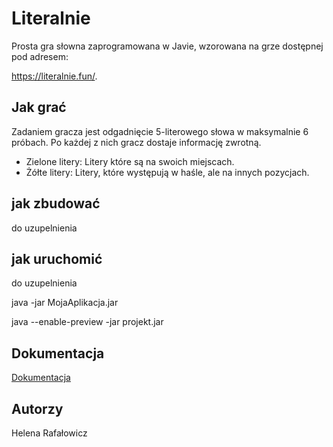 # Literalnie
Prosta gra słowna zaprogramowana w Javie, wzorowana na grze dostępnej pod adresem: 

https://literalnie.fun/.

## Jak grać
Zadaniem gracza jest odgadnięcie 5-literowego słowa w maksymalnie 6 próbach. Po
każdej z nich gracz dostaje informację zwrotną.

+ Zielone litery: Litery które są na swoich miejscach.
+ Żółte litery: Litery, które występują w haśle, ale na innych pozycjach.

## jak zbudować
do uzupelnienia

## jak uruchomić
do uzupelnienia

java -jar MojaAplikacja.jar

java --enable-preview -jar projekt.jar

## Dokumentacja
[Dokumentacja](documentation.md)

## Autorzy 
Helena Rafałowicz
